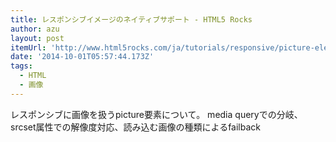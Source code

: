 ```yaml
---
title: レスポンシブイメージのネイティブサポート - HTML5 Rocks
author: azu
layout: post
itemUrl: 'http://www.html5rocks.com/ja/tutorials/responsive/picture-element/'
date: '2014-10-01T05:57:44.173Z'
tags:
  - HTML
  - 画像
---
```

レスポンシブに画像を扱うpicture要素について。
media queryでの分岐、srcset属性での解像度対応、読み込む画像の種類によるfailback
